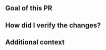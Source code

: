 ## Goal of this PR
<!-- Clearly describe the purpose of this documentation update. For example: fixing typos, improving clarity, adding missing information, updating examples, or restructuring content. -->

## How did I verify the changes?
<!-- Describe how you reviewed or validated your documentation updates. For example: checked rendering in preview, verified links, ensured examples run correctly, confirmed consistency with related docs, etc. -->

## Additional context
<!-- Add any extra details reviewers might need to understand the update. For example: related issues, docs that may need similar updates, screenshots, or design discussions. -->